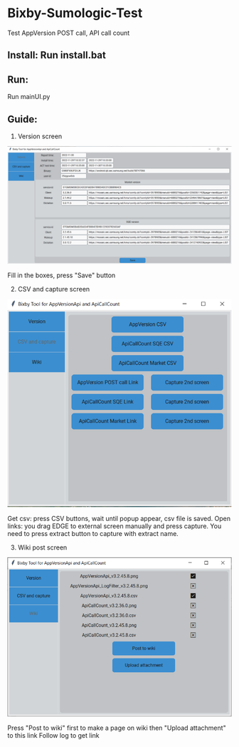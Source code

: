 # Bixby-Sumologic-Test
Test AppVersion POST call, API call count

## Install: Run install.bat

## Run:
Run mainUI.py

## Guide:
1. Version screen

![](doc/demo/version_screen.png)

Fill in the boxes, press "Save" button

2. CSV and capture screen

![](doc/demo/csv_and_capture_screen.png)

Get csv: press CSV buttons, wait until popup appear, csv file is saved.
Open links: you drag EDGE to external screen manually and  press capture. You need to press extract button to capture with extract name.

3. Wiki post screen

![](doc/demo/wiki_post_screen.png)

Press "Post to wiki" first to make a page on wiki then "Upload attachment" to this link
Follow log to get link